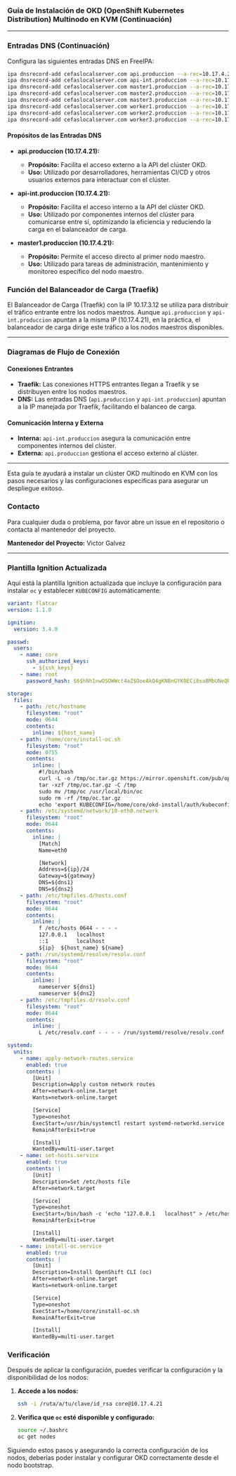 ### Guía de Instalación de OKD (OpenShift Kubernetes Distribution) Multinodo en KVM (Continuación)

---

### Entradas DNS (Continuación)

Configura las siguientes entradas DNS en FreeIPA:

```bash
ipa dnsrecord-add cefaslocalserver.com api.produccion --a-rec=10.17.4.21
ipa dnsrecord-add cefaslocalserver.com api-int.produccion --a-rec=10.17.4.21
ipa dnsrecord-add cefaslocalserver.com master1.produccion --a-rec=10.17.4.21
ipa dnsrecord-add cefaslocalserver.com master2.produccion --a-rec=10.17.4.22
ipa dnsrecord-add cefaslocalserver.com master3.produccion --a-rec=10.17.4.23
ipa dnsrecord-add cefaslocalserver.com worker1.produccion --a-rec=10.17.4.24
ipa dnsrecord-add cefaslocalserver.com worker2.produccion --a-rec=10.17.4.25
ipa dnsrecord-add cefaslocalserver.com worker3.produccion --a-rec=10.17.4.26
```

#### Propósitos de las Entradas DNS

- **api.produccion (10.17.4.21):**
  - **Propósito:** Facilita el acceso externo a la API del clúster OKD.
  - **Uso:** Utilizado por desarrolladores, herramientas CI/CD y otros usuarios externos para interactuar con el clúster.

- **api-int.produccion (10.17.4.21):**
  - **Propósito:** Facilita el acceso interno a la API del clúster OKD.
  - **Uso:** Utilizado por componentes internos del clúster para comunicarse entre sí, optimizando la eficiencia y reduciendo la carga en el balanceador de carga.

- **master1.produccion (10.17.4.21):**
  - **Propósito:** Permite el acceso directo al primer nodo maestro.
  - **Uso:** Utilizado para tareas de administración, mantenimiento y monitoreo específico del nodo maestro.

### Función del Balanceador de Carga (Traefik)

El Balanceador de Carga (Traefik) con la IP 10.17.3.12 se utiliza para distribuir el tráfico entrante entre los nodos maestros. Aunque `api.produccion` y `api-int.produccion` apuntan a la misma IP (10.17.4.21), en la práctica, el balanceador de carga dirige este tráfico a los nodos maestros disponibles.

---

### Diagramas de Flujo de Conexión

#### Conexiones Entrantes

- **Traefik:** Las conexiones HTTPS entrantes llegan a Traefik y se distribuyen entre los nodos maestros.
- **DNS:** Las entradas DNS (`api.produccion` y `api-int.produccion`) apuntan a la IP manejada por Traefik, facilitando el balanceo de carga.

#### Comunicación Interna y Externa

- **Interna:** `api-int.produccion` asegura la comunicación entre componentes internos del clúster.
- **Externa:** `api.produccion` gestiona el acceso externo al clúster.

---

Esta guía te ayudará a instalar un clúster OKD multinodo en KVM con los pasos necesarios y las configuraciones específicas para asegurar un despliegue exitoso.

### Contacto

Para cualquier duda o problema, por favor abre un issue en el repositorio o contacta al mantenedor del proyecto.

**Mantenedor del Proyecto:** Victor Galvez

---

### Plantilla Ignition Actualizada

Aquí está la plantilla Ignition actualizada que incluye la configuración para instalar `oc` y establecer `KUBECONFIG` automáticamente:

```yaml
variant: flatcar
version: 1.1.0

ignition:
  version: 3.4.0

passwd:
  users:
    - name: core
      ssh_authorized_keys:
        - ${ssh_keys}
    - name: root
      password_hash: $6$hNh1nwO5OWWct4aZ$OoeAkQ4gKNBnGYK0ECi8saBMbUNeQRMICcOPYEu1bFuj9Axt4Rh6EnGba07xtIsGNt2wP9SsPlz543gfJww11/

storage:
  files:
    - path: /etc/hostname
      filesystem: "root"
      mode: 0644
      contents:
        inline: ${host_name}
    - path: /home/core/install-oc.sh
      filesystem: "root"
      mode: 0755
      contents:
        inline: |
          #!/bin/bash
          curl -L -o /tmp/oc.tar.gz https://mirror.openshift.com/pub/openshift-v4/clients/oc/latest/linux/oc.tar.gz
          tar -xzf /tmp/oc.tar.gz -C /tmp
          sudo mv /tmp/oc /usr/local/bin/oc
          sudo rm -rf /tmp/oc.tar.gz
          echo 'export KUBECONFIG=/home/core/okd-install/auth/kubeconfig' >> /home/core/.bashrc
    - path: /etc/systemd/network/10-eth0.network
      filesystem: "root"
      mode: 0644
      contents:
        inline: |
          [Match]
          Name=eth0

          [Network]
          Address=${ip}/24
          Gateway=${gateway}
          DNS=${dns1}
          DNS=${dns2}
    - path: /etc/tmpfiles.d/hosts.conf
      filesystem: "root"
      mode: 0644
      contents:
        inline: |
          f /etc/hosts 0644 - - - -
          127.0.0.1   localhost
          ::1         localhost
          ${ip}  ${host_name} ${name}
    - path: /run/systemd/resolve/resolv.conf
      filesystem: "root"
      mode: 0644
      contents:
        inline: |
          nameserver ${dns1}
          nameserver ${dns2}
    - path: /etc/tmpfiles.d/resolv.conf
      filesystem: "root"
      mode: 0644
      contents:
        inline: |
          L /etc/resolv.conf - - - - /run/systemd/resolve/resolv.conf

systemd:
  units:
    - name: apply-network-routes.service
      enabled: true
      contents: |
        [Unit]
        Description=Apply custom network routes
        After=network-online.target
        Wants=network-online.target

        [Service]
        Type=oneshot
        ExecStart=/usr/bin/systemctl restart systemd-networkd.service
        RemainAfterExit=true

        [Install]
        WantedBy=multi-user.target
    - name: set-hosts.service
      enabled: true
      contents: |
        [Unit]
        Description=Set /etc/hosts file
        After=network.target

        [Service]
        Type=oneshot
        ExecStart=/bin/bash -c 'echo "127.0.0.1   localhost" > /etc/hosts; echo "::1         localhost" >> /etc/hosts; echo "${ip}  ${host_name} ${name}" >> /etc/hosts'
        RemainAfterExit=true

        [Install]
        WantedBy=multi-user.target
    - name: install-oc.service
      enabled: true
      contents: |
        [Unit]
        Description=Install OpenShift CLI (oc)
        After=network-online.target
        Wants=network-online.target

        [Service]
        Type=oneshot
        ExecStart=/home/core/install-oc.sh
        RemainAfterExit=true

        [Install]
        WantedBy=multi-user.target
```

### Verificación

Después de aplicar la configuración, puedes verificar la configuración y la disponibilidad de los nodos:

1. **Accede a los nodos:**
   ```bash
   ssh -i /ruta/a/tu/clave/id_rsa core@10.17.4.21
   ```

2. **Verifica que `oc` esté disponible y configurado:**
   ```bash
   source ~/.bashrc
   oc get nodes
   ```

Siguiendo estos pasos y asegurando la correcta configuración de los nodos, deberías poder instalar y configurar OKD correctamente desde el nodo bootstrap.